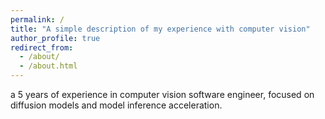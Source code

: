 ```yaml
---
permalink: /
title: "A simple description of my experience with computer vision"
author_profile: true
redirect_from: 
  - /about/
  - /about.html
---
```



a 5 years of experience in computer vision software engineer, focused on diffusion models and model inference acceleration.

